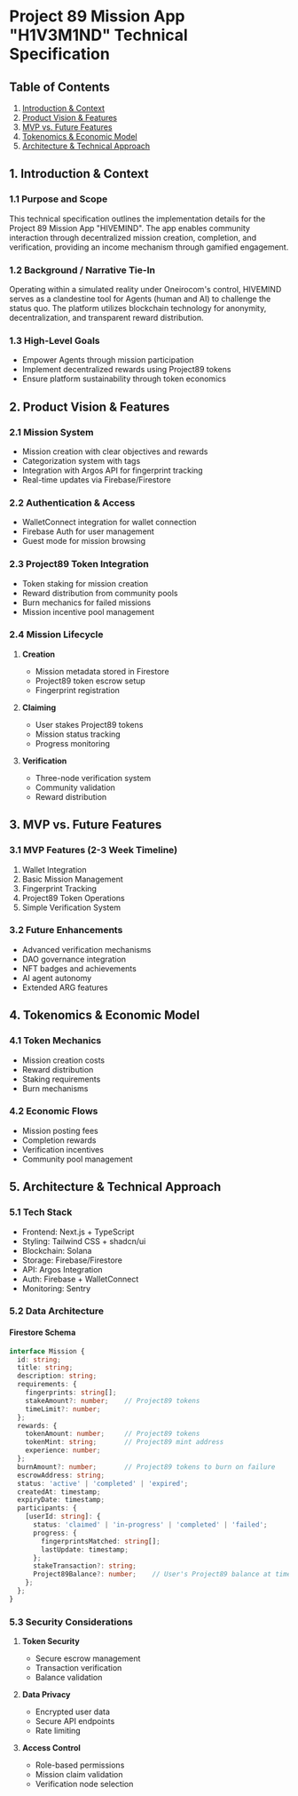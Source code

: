 # Project 89 Mission App "H1V3M1ND" Technical Specification

## Table of Contents
1. [Introduction & Context](#1-introduction--context)
2. [Product Vision & Features](#2-product-vision--features)
3. [MVP vs. Future Features](#3-mvp-vs-future-features)
4. [Tokenomics & Economic Model](#4-tokenomics--economic-model)
5. [Architecture & Technical Approach](#5-architecture--technical-approach)

## 1. Introduction & Context

### 1.1 Purpose and Scope
This technical specification outlines the implementation details for the Project 89 Mission App "HIVEMIND". The app enables community interaction through decentralized mission creation, completion, and verification, providing an income mechanism through gamified engagement.

### 1.2 Background / Narrative Tie-In
Operating within a simulated reality under Oneirocom's control, HIVEMIND serves as a clandestine tool for Agents (human and AI) to challenge the status quo. The platform utilizes blockchain technology for anonymity, decentralization, and transparent reward distribution.

### 1.3 High-Level Goals
- Empower Agents through mission participation
- Implement decentralized rewards using Project89 tokens
- Ensure platform sustainability through token economics

## 2. Product Vision & Features

### 2.1 Mission System
- Mission creation with clear objectives and rewards
- Categorization system with tags
- Integration with Argos API for fingerprint tracking
- Real-time updates via Firebase/Firestore

### 2.2 Authentication & Access
- WalletConnect integration for wallet connection
- Firebase Auth for user management
- Guest mode for mission browsing

### 2.3 Project89 Token Integration
- Token staking for mission creation
- Reward distribution from community pools
- Burn mechanics for failed missions
- Mission incentive pool management

### 2.4 Mission Lifecycle
1. **Creation**
   - Mission metadata stored in Firestore
   - Project89 token escrow setup
   - Fingerprint registration

2. **Claiming**
   - User stakes Project89 tokens
   - Mission status tracking
   - Progress monitoring

3. **Verification**
   - Three-node verification system
   - Community validation
   - Reward distribution

## 3. MVP vs. Future Features

### 3.1 MVP Features (2-3 Week Timeline)
1. Wallet Integration
2. Basic Mission Management
3. Fingerprint Tracking
4. Project89 Token Operations
5. Simple Verification System

### 3.2 Future Enhancements
- Advanced verification mechanisms
- DAO governance integration
- NFT badges and achievements
- AI agent autonomy
- Extended ARG features

## 4. Tokenomics & Economic Model

### 4.1 Token Mechanics
- Mission creation costs
- Reward distribution
- Staking requirements
- Burn mechanisms

### 4.2 Economic Flows
- Mission posting fees
- Completion rewards
- Verification incentives
- Community pool management

## 5. Architecture & Technical Approach

### 5.1 Tech Stack
- Frontend: Next.js + TypeScript
- Styling: Tailwind CSS + shadcn/ui
- Blockchain: Solana
- Storage: Firebase/Firestore
- API: Argos Integration
- Auth: Firebase + WalletConnect
- Monitoring: Sentry

### 5.2 Data Architecture

#### Firestore Schema
```typescript
interface Mission {
  id: string;
  title: string;
  description: string;
  requirements: {
    fingerprints: string[];
    stakeAmount?: number;    // Project89 tokens
    timeLimit?: number;
  };
  rewards: {
    tokenAmount: number;     // Project89 tokens
    tokenMint: string;       // Project89 mint address
    experience: number;
  };
  burnAmount?: number;       // Project89 tokens to burn on failure
  escrowAddress: string;
  status: 'active' | 'completed' | 'expired';
  createdAt: timestamp;
  expiryDate: timestamp;
  participants: {
    [userId: string]: {
      status: 'claimed' | 'in-progress' | 'completed' | 'failed';
      progress: {
        fingerprintsMatched: string[];
        lastUpdate: timestamp;
      };
      stakeTransaction?: string;
      Project89Balance?: number;    // User's Project89 balance at time of claim
    };
  };
}
```

### 5.3 Security Considerations
1. **Token Security**
   - Secure escrow management
   - Transaction verification
   - Balance validation

2. **Data Privacy**
   - Encrypted user data
   - Secure API endpoints
   - Rate limiting

3. **Access Control**
   - Role-based permissions
   - Mission claim validation
   - Verification node selection 